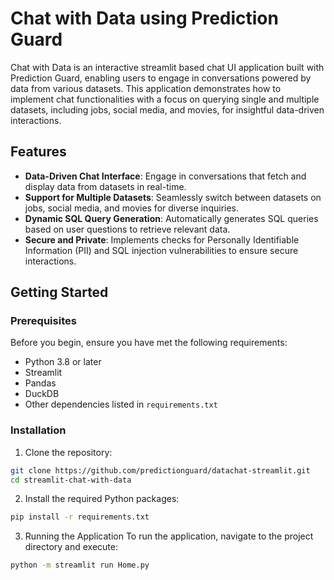 # Chat with Data using Prediction Guard

Chat with Data is an interactive streamlit based chat UI application built with Prediction Guard, enabling users to engage in conversations powered by data from various datasets. This application demonstrates how to implement chat functionalities with a focus on querying single and multiple datasets, including jobs, social media, and movies, for insightful data-driven interactions.

## Features

- **Data-Driven Chat Interface**: Engage in conversations that fetch and display data from datasets in real-time.
- **Support for Multiple Datasets**: Seamlessly switch between datasets on jobs, social media, and movies for diverse inquiries.
- **Dynamic SQL Query Generation**: Automatically generates SQL queries based on user questions to retrieve relevant data.
- **Secure and Private**: Implements checks for Personally Identifiable Information (PII) and SQL injection vulnerabilities to ensure secure interactions.

## Getting Started

### Prerequisites

Before you begin, ensure you have met the following requirements:

- Python 3.8 or later
- Streamlit
- Pandas
- DuckDB
- Other dependencies listed in `requirements.txt`

### Installation

1. Clone the repository:

```bash
git clone https://github.com/predictionguard/datachat-streamlit.git
cd streamlit-chat-with-data
```

2. Install the required Python packages:
```bash
pip install -r requirements.txt
```

3. Running the Application
To run the application, navigate to the project directory and execute:
```bash
python -m streamlit run Home.py
```
